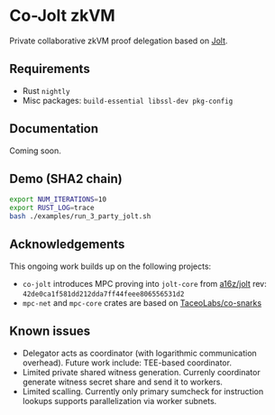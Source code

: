 # Co-Jolt zkVM

Private collaborative zkVM proof delegation based on [Jolt](https://github.com/a16z/jolt).

## Requirements

- Rust `nightly`
- Misc packages: `build-essential libssl-dev pkg-config`

## Documentation

Coming soon.

## Demo (SHA2 chain)

```bash
export NUM_ITERATIONS=10
export RUST_LOG=trace
bash ./examples/run_3_party_jolt.sh
```

## Acknowledgements

This ongoing work builds up on the following projects:

- `co-jolt` introduces MPC proving into `jolt-core` from [a16z/jolt](https://github.com/a16z/jolt) rev: `42de0ca1f581dd212dda7ff44feee806556531d2`
- `mpc-net` and `mpc-core` crates are based on [TaceoLabs/co-snarks](https://github.com/TaceoLabs/co-snarks)

## Known issues

- Delegator acts as coordinator (with logarithmic communication overhead). Future work include: TEE-based coordinator.
- Limited private shared witness generation. Currenly coordinator generate witness secret share and send it to workers.
- Limited scalling. Currently only primary sumcheck for instruction lookups supports parallelization via worker subnets.
